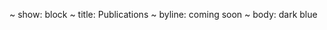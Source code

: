 ~ show: block
~ title: Publications
~ byline: coming soon
~ body: dark blue

<block styles>
</block styles>

<block content>
</block content>

<block dependencies>
</block dependencies>

